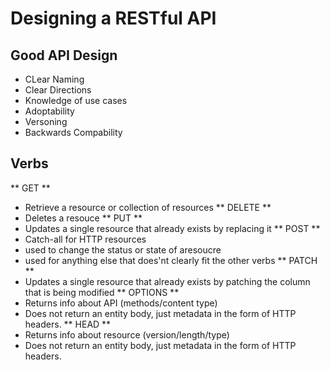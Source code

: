 # Designing a RESTful API

## Good API Design
  - CLear Naming
  - Clear Directions
  - Knowledge of use cases
  - Adoptability
  - Versoning
  - Backwards Compability

## Verbs
** GET **
  - Retrieve a resource or collection of resources
** DELETE **
  - Deletes a resouce
** PUT **
  - Updates a single resource that already exists by replacing it
** POST **
  - Catch-all for HTTP resources
  - used to change the status or state of  aresoucre
  - used for anything else that does'nt clearly fit the other verbs
** PATCH **
  - Updates a single resource that already exists by patching the column that is being modified
** OPTIONS **
  - Returns info about API (methods/content type)
  - Does not return an entity body, just metadata in the form of HTTP headers.
** HEAD **
  - Returns info about resource (version/length/type)
  - Does not return an entity body, just metadata in the form of HTTP headers.
